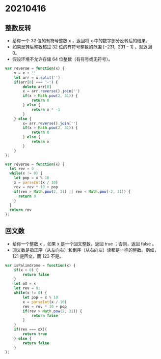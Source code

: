 # 20210416

## 整数反转

* 给你一个 32 位的有符号整数 x ，返回将 x 中的数字部分反转后的结果。
* 如果反转后整数超过 32 位的有符号整数的范围 [−231,  231 − 1] ，就返回 0。
* 假设环境不允许存储 64 位整数（有符号或无符号）。

```js
var reverse = function(x) {
    x = x + ''
    let arr = x.split('')
    if(arr[0] === '-') {
        delete arr[0]
        x = arr.reverse().join('')
        if(x > Math.pow(2, 31)) {
            return 0
        } else {
            return x * -1
        }
    } else {
        x= arr.reverse().join('')
        if(x > Math.pow(2, 31)) {
            return 0
        } else {
            return x
        }
    }
};
```

```js
var reverse = function(x) {
  let rev = 0
  while(x != 0) {
    let pop = x % 10
    x = parseInt(x / 10)
    rev = rev * 10 + pop
    if(rev > Math.pow(2, 31) || rev < Math.pow(-2, 31)) {
      return 0
    }
  }
  return rev
};
```

## 回文数

* 给你一个整数 x ，如果 x 是一个回文整数，返回 true ；否则，返回 false 。
* 回文数是指正序（从左向右）和倒序（从右向左）读都是一样的整数。例如，121 是回文，而 123 不是。

```js
var isPalindrome = function(x) {
    if(x < 0) {
        return false
    }
    let oX = x
    let rev = 0;
    while(x != 0) {
        let pop = x % 10
        x = parseInt(x / 10)
        rev = rev * 10 + pop
        if(rev > Math.pow(2, 31)) {
            return false
        }
    }
    if(rev === oX){
        return true
    } else {
        return false
    }
};
```
